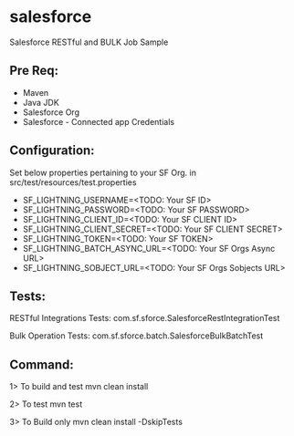 # salesforce
Salesforce RESTful and BULK Job Sample

Pre Req:
---------
- Maven
- Java JDK
- Salesforce Org 
- Salesforce - Connected app Credentials

Configuration:
--------------
Set below properties pertaining to your SF Org. in src/test/resources/test.properties

- SF_LIGHTNING_USERNAME=<TODO: Your SF ID>
- SF_LIGHTNING_PASSWORD=<TODO: Your SF PASSWORD> 
- SF_LIGHTNING_CLIENT_ID=<TODO: Your SF CLIENT ID> 
- SF_LIGHTNING_CLIENT_SECRET=<TODO: Your SF CLIENT SECRET> 
- SF_LIGHTNING_TOKEN=<TODO: Your SF TOKEN> 
- SF_LIGHTNING_BATCH_ASYNC_URL=<TODO: Your SF Orgs Async URL>
- SF_LIGHTNING_SOBJECT_URL=<TODO: Your SF Orgs Sobjects URL>

Tests:
------
RESTful Integrations Tests: com.sf.sforce.SalesforceRestIntegrationTest

Bulk Operation Tests: com.sf.sforce.batch.SalesforceBulkBatchTest

Command:
-------
1> To build and test
mvn clean install

2> To test
mvn test

3> To Build only
mvn clean install -DskipTests
